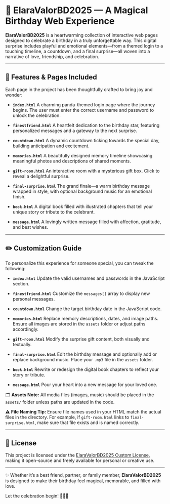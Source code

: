 # 🎉 ElaraValorBD2025 — A Magical Birthday Web Experience

**ElaraValorBD2025** is a heartwarming collection of interactive web pages designed to celebrate a birthday in a truly unforgettable way. This digital surprise includes playful and emotional elements—from a themed login to a touching timeline, a countdown, and a final surprise—all woven into a narrative of love, friendship, and celebration.

---

## 🌟 Features & Pages Included

Each page in the project has been thoughtfully crafted to bring joy and wonder:

* **`index.html`**
  A charming panda-themed login page where the journey begins. The user must enter the correct username and password to unlock the celebration.

* **`finestfriend.html`**
  A heartfelt dedication to the birthday star, featuring personalized messages and a gateway to the next surprise.

* **`countdown.html`**
  A dynamic countdown ticking towards the special day, building anticipation and excitement.

* **`memories.html`**
  A beautifully designed memory timeline showcasing meaningful photos and descriptions of shared moments.

* **`gift-room.html`**
  An interactive room with a mysterious gift box. Click to reveal a delightful surprise.

* **`final-surprise.html`**
  The grand finale—a warm birthday message wrapped in style, with optional background music for an emotional finish.

* **`book.html`**
  A digital book filled with illustrated chapters that tell your unique story or tribute to the celebrant.

* **`message.html`**
  A lovingly written message filled with affection, gratitude, and best wishes.

---

## ✏️ Customization Guide

To personalize this experience for someone special, you can tweak the following:

* **`index.html`**
  Update the valid usernames and passwords in the JavaScript section.

* **`finestfriend.html`**
  Customize the `messages[]` array to display new personal messages.

* **`countdown.html`**
  Change the target birthday date in the JavaScript code.

* **`memories.html`**
  Replace memory descriptions, dates, and image paths. Ensure all images are stored in the `assets` folder or adjust paths accordingly.

* **`gift-room.html`**
  Modify the surprise gift content, both visually and textually.

* **`final-surprise.html`**
  Edit the birthday message and optionally add or replace background music. Place your `.mp3` file in the `assets` folder.

* **`book.html`**
  Rewrite or redesign the digital book chapters to reflect your story or tribute.

* **`message.html`**
  Pour your heart into a new message for your loved one.

🗂 **Assets Note:**
All media files (images, music) should be placed in the `assets/` folder unless paths are updated in the code.

⚠️ **File Naming Tip:**
Ensure file names used in your HTML match the actual files in the directory. For example, if `gift-room.html` links to `final-surprise.html`, make sure that file exists and is named correctly.

---

## 📜 License

This project is licensed under the [ElaraValorBD2025 Custom License](LICENSE), making it open-source and freely available for personal or creative use.

---

✨ Whether it’s a best friend, partner, or family member, **ElaraValorBD2025** is designed to make their birthday feel magical, memorable, and filled with love.

Let the celebration begin! 🎂🎁🎈
